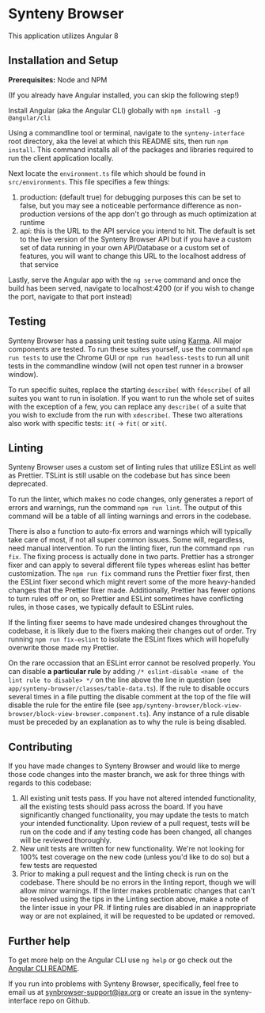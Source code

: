 # Synteny Browser

This application utilizes Angular 8

## Installation and Setup

**Prerequisites:** Node and NPM

(If you already have Angular installed, you can skip the following step!)

Install Angular (aka the Angular CLI) globally with `npm install -g @angular/cli`

Using a commandline tool or terminal, navigate to the `synteny-interface` root directory, aka
the level at which this README sits, then run `npm install`. This command installs all of the
packages and libraries required to run the client application locally.

Next locate the `environment.ts` file which should be found in `src/environments`. This file
specifies a few things:
1. production: (default true) for debugging purposes this can be set to false, but you may see a noticeable performance difference as non-production versions of the app don't go through as much optimization at runtime
2. api: this is the URL to the API service you intend to hit. The default is set to the live version of the Synteny Browser API but if you have a custom set of data running in your own API/Database or a custom set of features, you will want to change this URL to the localhost address of that service

Lastly, serve the Angular app with the `ng serve` command and once the build has been served, navigate to localhost:4200 (or if you wish to change the port, navigate to that port instead)

## Testing

Synteny Browser has a passing unit testing suite using [Karma](https://karma-runner.github.io). All major components are tested. To run these suites yourself, use the command `npm run tests` to use the Chrome GUI or `npm run headless-tests` to run all unit tests in the commandline window (will not open test runner in a browser window).

To run specific suites, replace the starting `describe(` with `fdescribe(` of all suites you want to run in isolation. If you want to run the whole set of suites with the exception of a few, you can replace any `describe(` of a suite that you wish to exclude from the run with `xdescribe(`. These two alterations also work with specific tests: `it(` -> `fit(` or `xit(`.

## Linting

Synteny Browser uses a custom set of linting rules that utilize ESLint as well as Prettier. TSLint is still usable on the codebase but has since been deprecated.  

To run the linter, which makes no code changes, only generates a report of errors and warnings, run the command `npm run lint`. The output of this command will be a table of all linting warnings and errors in the codebase.

There is also a function to auto-fix errors and warnings which will typically take care of most, if not all super common issues. Some will, regardless, need manual intervention. To run the linting fixer, run the command `npm run fix`. The fixing process is actually done in two parts. Prettier has a stronger fixer and can apply to several different file types whereas eslint has better customization. The `npm run fix` command runs the Prettier fixer first, then the ESLint fixer second which might revert some of the more heavy-handed changes that the Prettier fixer made. Additionally, Prettier has fewer options to turn rules off or on, so Prettier and ESLint sometimes have conflicting rules, in those cases, we typically default to ESLint rules.  

If the linting fixer seems to have made undesired changes throughout the codebase, it is likely due to the fixers making their changes out of order. Try running `npm run fix-eslint` to isolate the ESLint fixes which will hopefully overwrite those made my Prettier.  
 
 On the rare occassion that an ESLint error cannot be resolved properly. You can disable **a particular rule** by adding `/* eslint-disable <name of the lint rule to disable> */` on the line above the line in question (see `app/synteny-browser/classes/table-data.ts`). If the rule to disable occurs several times in a file putting the disable comment at the top of the file will disable the rule for the entire file (see `app/synteny-browser/block-view-browser/block-view-browser.component.ts`). Any instance of a rule disable must be preceded by an explanation as to why the rule is being disabled.

## Contributing

If you have made changes to Synteny Browser and would like to merge those code changes into the master branch, we ask for three things with regards to this codebase:
1. All existing unit tests pass. If you have not altered intended functionality, all the existing tests should pass across the board. If you have significantly changed functionality, you may update the tests to match your intended functionality. Upon review of a pull request, tests will be run on the code and if any testing code has been changed, all changes will be reviewed thoroughly.
2. New unit tests are written for new functionality. We're not looking for 100% test coverage on the new code (unless you'd like to do so) but a few tests are requested
3. Prior to making a pull request and the linting check is run on the codebase. There should be no errors in the linting report, though we will allow minor warnings. If the linter makes problematic changes that can't be resolved using the tips in the Linting section above, make a note of the linter issue in your PR. If linting rules are disabled in an inappropriate way or are not explained, it will be requested to be updated or removed.

## Further help

To get more help on the Angular CLI use `ng help` or go check out the [Angular CLI README](https://github.com/angular/angular-cli/blob/master/README.md).

If you run into problems with Synteny Browser, specifically, feel free to email us at [synbrowser-support@jax.org](mailto:synbrowser-support@jax.org) or create an issue in the synteny-interface repo on Github.
